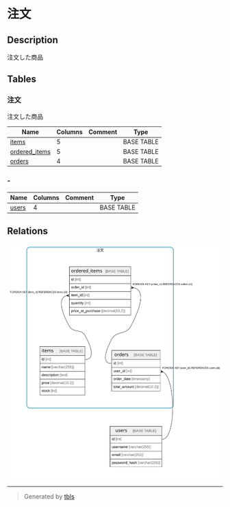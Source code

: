 # 注文

## Description

注文した商品

## Tables

### 注文

注文した商品

| Name | Columns | Comment | Type |
| ---- | ------- | ------- | ---- |
| [items](items.md) | 5 |  | BASE TABLE |
| [ordered_items](ordered_items.md) | 5 |  | BASE TABLE |
| [orders](orders.md) | 4 |  | BASE TABLE |

### -

| Name | Columns | Comment | Type |
| ---- | ------- | ------- | ---- |
| [users](users.md) | 4 |  | BASE TABLE |

## Relations

![er](viewpoint-0.svg)

---

> Generated by [tbls](https://github.com/k1LoW/tbls)
